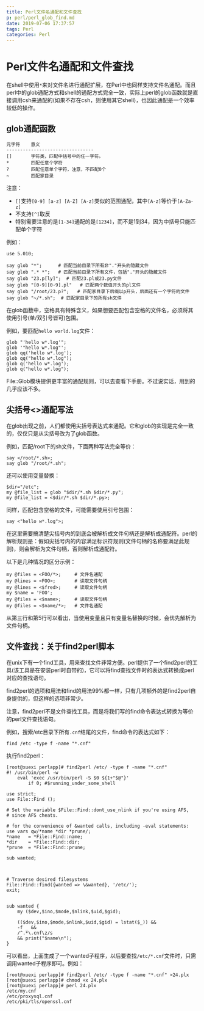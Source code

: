 ```yaml
---
title: Perl文件名通配和文件查找
p: perl/perl_glob_find.md
date: 2019-07-06 17:37:57
tags: Perl
categories: Perl
---
```


# Perl文件名通配和文件查找

在shell中使用`*`来对文件名进行通配扩展，在Perl中也同样支持文件名通配。而且perl中的glob通配方式和shell的通配方式完全一致，实际上perl的glob函数就是直接调用csh来通配的(如果不存在csh，则使用其它shell)，也因此通配是一个效率较低的操作。

## glob通配函数

```
元字符    意义
--------------------------------
[]       字符类，匹配中括号中的任一字符。
*        匹配任意个字符
?        匹配任意单个字符，注意，不匹配0个
~        匹配家目录
```

注意：
- `[]`支持`[0-9] [a-z] [A-Z] [A-z]`类似的范围通配，其中`[A-z]`等价于`[A-Za-z]`
- 不支持`[^]`取反
- 特别需要注意的是`[1-34]`通配的是`[1234]`，而不是1到34，因为中括号只能匹配单个字符


例如：
```
use 5.010;

say glob "*";      # 匹配当前目录下所有非"."开头的隐藏文件
say glob ".* *";   # 匹配当前目录下所有文件，包括"."开头的隐藏文件
say glob "23.p[ly]";  # 匹配23.pl或23.py文件
say glob "[0-9][0-9].pl"   # 匹配两个数值开头的pl文件
say glob "/root/23.p?";   # 匹配家目录下后缀以p开头，后面还有一个字符的文件
say glob "~/*.sh";  # 匹配家目录下的所有sh文件
```

在glob函数中，空格具有特殊含义，如果想要匹配包含空格的文件名，必须将其使用引号(单/双引号皆可)包围。


例如，要匹配`hello world.log`文件：
```
glob "'hello w*.log'";
glob '"hello w*.log"';
glob qq('hello w*.log');
glob qq("hello w*.log");
glob q('hello w*.log');
glob q("hello w*.log");
```

File\::Glob模块提供更丰富的通配规则，可以去查看下手册。不过说实话，用到的几乎应该不多。


## 尖括号<>通配写法

在glob出现之前，人们都使用尖括号表达式来通配。它和glob的实现是完全一致的，仅仅只是从尖括号改为了glob函数。

例如，匹配/root下的sh文件，下面两种写法完全等价：
```
say </root/*.sh>;
say glob "/root/*.sh";
```

还可以使用变量替换：
```
$dir="/etc";
my @file_list = glob "$dir/*.sh $dir/*.py";
my @file_list = <$dir/*.sh $dir/*.py>;
```

同样，匹配包含空格的文件，可能需要使用引号包围：
```
say <"hello w*.log">;
```

在这里需要搞清楚尖括号内的到底会被解析成文件句柄还是解析成通配符。perl的解析规则是：假如尖括号内的内容满足标识符规则(文件句柄的名称要满足此规则)，则会解析为文件句柄，否则解析成通配符。

以下是几种情况的区分示例：
```
my @files = <FOO/*>;     # 文件名通配
my @lines = <FOO>;       # 读取文件句柄
my @lines = <$fred>;     # 读取文件句柄
my $name = 'FOO';
my @files = <$name>;     # 读取文件句柄
my @files = <$name/*>;   # 文件名通配
```

从第三行和第5行可以看出，当使用变量且只有变量名替换的时候，会优先解析为文件句柄。


## 文件查找：关于find2perl脚本

在unix下有一个find工具，用来查找文件非常方便。perl提供了一个find2perl的工具(该工具是在安装perl时自带的)，它可以将find查找文件时的表达式转换成perl对应的查找语句。

find2perl的选项和用法和find的用法99%都一样，只有几项额外的是find2perl自身提供的，但这样的选项非常少。

注意，find2perl不是文件查找工具，而是将我们写的find命令表达式转换为等价的perl文件查找语句。

例如，搜索/etc目录下所有`.cnf`结尾的文件，find命令的表达式如下：
```
find /etc -type f -name "*.cnf"
```

执行find2perl：
```
[root@xuexi perlapp]# find2perl /etc/ -type f -name "*.cnf"
#! /usr/bin/perl -w
    eval 'exec /usr/bin/perl -S $0 ${1+"$@"}'
        if 0; #$running_under_some_shell

use strict;
use File::Find ();

# Set the variable $File::Find::dont_use_nlink if you're using AFS,
# since AFS cheats.

# for the convenience of &wanted calls, including -eval statements:
use vars qw/*name *dir *prune/;
*name   = *File::Find::name;
*dir    = *File::Find::dir;
*prune  = *File::Find::prune;

sub wanted;



# Traverse desired filesystems
File::Find::find({wanted => \&wanted}, '/etc/');
exit;


sub wanted {
    my ($dev,$ino,$mode,$nlink,$uid,$gid);

    (($dev,$ino,$mode,$nlink,$uid,$gid) = lstat($_)) &&
    -f _ &&
    /^.*\.cnf\z/s
    && print("$name\n");
}
```

可以看出，上面生成了一个wanted子程序，以后要查找`/etc/*.cnf`文件时，只需调用wanted子程序即可。例如：
```
[root@xuexi perlapp]# find2perl /etc/ -type f -name "*.cnf" >24.plx
[root@xuexi perlapp]# chmod +x 24.plx 
[root@xuexi perlapp]# perl 24.plx 
/etc/my.cnf
/etc/proxysql.cnf
/etc/pki/tls/openssl.cnf
```